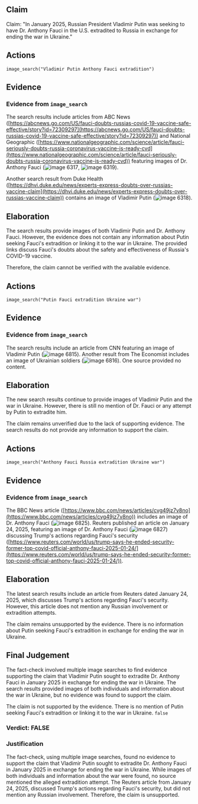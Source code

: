 ## Claim
Claim: "In January 2025, Russian President Vladimir Putin was seeking to have Dr. Anthony Fauci in the U.S. extradited to Russia in exchange for ending the war in Ukraine."

## Actions
```
image_search("Vladimir Putin Anthony Fauci extradition")
```

## Evidence
### Evidence from `image_search`
The search results include articles from ABC News ([https://abcnews.go.com/US/fauci-doubts-russias-covid-19-vaccine-safe-effective/story?id=72309297](https://abcnews.go.com/US/fauci-doubts-russias-covid-19-vaccine-safe-effective/story?id=72309297)) and National Geographic ([https://www.nationalgeographic.com/science/article/fauci-seriously-doubts-russia-coronavirus-vaccine-is-ready-cvd](https://www.nationalgeographic.com/science/article/fauci-seriously-doubts-russia-coronavirus-vaccine-is-ready-cvd)) featuring images of Dr. Anthony Fauci (![image 6317](media/2025-08-29_22-43-1756507401-976906.jpg), ![image 6319](media/2025-08-29_22-43-1756507404-322879.jpg)).

Another search result from Duke Health ([https://dhvi.duke.edu/news/experts-express-doubts-over-russias-vaccine-claim](https://dhvi.duke.edu/news/experts-express-doubts-over-russias-vaccine-claim)) contains an image of Vladimir Putin (![image 6318](media/2025-08-29_22-43-1756507403-446852.jpg)).


## Elaboration
The search results provide images of both Vladimir Putin and Dr. Anthony Fauci. However, the evidence does not contain any information about Putin seeking Fauci's extradition or linking it to the war in Ukraine. The provided links discuss Fauci's doubts about the safety and effectiveness of Russia's COVID-19 vaccine.

Therefore, the claim cannot be verified with the available evidence.


## Actions
```
image_search("Putin Fauci extradition Ukraine war")
```

## Evidence
### Evidence from `image_search`
The search results include an article from CNN featuring an image of Vladimir Putin (![image 6815](media/2025-08-29_23-06-1756508797-789047.jpg)). Another result from The Economist includes an image of Ukrainian soldiers (![image 6816](media/2025-08-29_23-06-1756508798-208743.jpg)). One source provided no content.


## Elaboration
The new search results continue to provide images of Vladimir Putin and the war in Ukraine. However, there is still no mention of Dr. Fauci or any attempt by Putin to extradite him.

The claim remains unverified due to the lack of supporting evidence. The search results do not provide any information to support the claim.


## Actions
```
image_search("Anthony Fauci Russia extradition Ukraine war")
```

## Evidence
### Evidence from `image_search`
The BBC News article ([https://www.bbc.com/news/articles/cvg49jz7v8no](https://www.bbc.com/news/articles/cvg49jz7v8no)) includes an image of Dr. Anthony Fauci (![image 6825](media/2025-08-29_23-06-1756508815-158018.jpg)). Reuters published an article on January 24, 2025, featuring an image of Dr. Anthony Fauci (![image 6827](media/2025-08-29_23-06-1756508815-715397.jpg)) discussing Trump's actions regarding Fauci's security ([https://www.reuters.com/world/us/trump-says-he-ended-security-former-top-covid-official-anthony-fauci-2025-01-24/](https://www.reuters.com/world/us/trump-says-he-ended-security-former-top-covid-official-anthony-fauci-2025-01-24/)).


## Elaboration
The latest search results include an article from Reuters dated January 24, 2025, which discusses Trump's actions regarding Fauci's security. However, this article does not mention any Russian involvement or extradition attempts.

The claim remains unsupported by the evidence. There is no information about Putin seeking Fauci's extradition in exchange for ending the war in Ukraine.


## Final Judgement
The fact-check involved multiple image searches to find evidence supporting the claim that Vladimir Putin sought to extradite Dr. Anthony Fauci in January 2025 in exchange for ending the war in Ukraine. The search results provided images of both individuals and information about the war in Ukraine, but no evidence was found to support the claim.

The claim is not supported by the evidence. There is no mention of Putin seeking Fauci's extradition or linking it to the war in Ukraine. `false`


### Verdict: FALSE

### Justification
The fact-check, using multiple image searches, found no evidence to support the claim that Vladimir Putin sought to extradite Dr. Anthony Fauci in January 2025 in exchange for ending the war in Ukraine. While images of both individuals and information about the war were found, no source mentioned the alleged extradition attempt. The Reuters article from January 24, 2025, discussed Trump's actions regarding Fauci's security, but did not mention any Russian involvement. Therefore, the claim is unsupported.
